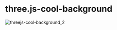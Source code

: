 # three.js-cool-background

![threejs-cool-background_2](https://github.com/p-gammack/three.js-cool-background/assets/56632002/de66fca0-cfa7-448f-90e9-c15c58cd6747)
